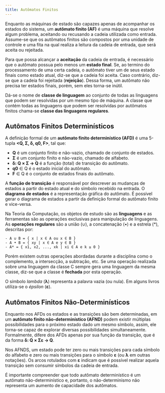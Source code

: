 ```yaml
---
title: Autômatos Finitos
---
```


Enquanto as máquinas de estado são capazes apenas de acompanhar os estados do sistema, um **autômato finito (AF)** é uma máquina que resolve algum problema, aceitando ou recusando a cadeia utilizada como entrada. Assume-se que os autômatos finitos são compostos por uma unidade de controle e uma fita na qual realiza a leitura da cadeia de entrada, que será aceita ou rejeitada.

Para que possa alcançar a **aceitação** da cadeia de entrada, é necessário que o autômato possua pelo menos um **estado final**. Se, ao termino do processamento de uma certa cadeia, o autômato tiver um de seus estado finais como estado atual, diz-se que a cadeia foi aceita. Caso contrário, diz-se que a cadeia foi rejeitada (**rejeição**). Dessa forma, um autômato não precisa ter estados finais, porém, sem eles torna-se inútil.

Dá-se o nome de **classe de linguagem** ao conjunto de todas as linguagens que podem ser resolvidas por um mesmo tipo de máquina. A classe que contém todas as linguagens que podem ser resolvidas por autômatos finitos chama-se **classe das linguagens regulares**.

## Autômatos Finitos Determinísticos

A definição formal de um **autômato finito determinístico (AFD)** é uma 5-tupla **<Q, Σ, δ, q0, F>**, tal que:

- **Q** é um conjunto finito e não-vazio, chamado de conjunto de estados.
- **Σ** é um conjunto finito e não-vazio, chamado de alfabeto.
- **δ: Q × Σ → Q** é a função (total) de transição do autômato.
- **q0** ∈ Q é o estado inicial do autômato.
- **F** ∈ Q é o conjunto de estados finais do autômato.

A **função de transição** é responsável por descrever as mudanças de estados a partir do estado atual e do símbolo recebido na entrada. O **diagrama de estados** é a representação gráfica do autômato. É possível gerar o diagrama de estados a partir da definição formal do autômato finito e vice-versa.

Na Teoria da Computação, os objetos de estudo são as **linguagens** e as ferramentas são as operações exclusivas para manipulação de linguagens. As **operações regulares** são a união (∪), a concatenação (•) e a estrela (*), descritas por:

```
- A ∪ B = { x | x ∈ A ou x ∈ B }
- A • B = { xy | x ∈ A e y ∈ B }
- A* = { x1, x2, ..., xk | xi ∈ A e k ≥ 0 }
```

Porém existem outras operações abordadas durante a disciplina como o complemento, a intersecção, a subtração, etc. Se uma operação realizada sobre uma linguagem da classe C sempre gera uma linguagem da mesma classe, diz-se que a classe é **fechada** por esta operação.

O símbolo *lambda* (**λ**) representa a palavra vazia (ou nula). Em alguns livros utiliza-se o *épsilon* (**ε**).

## Autômatos Finitos Não-Determinísticos

Enquanto nos AFDs os estados e as transições são bem determinadas, em um **autômato finito não-determinístico (AFND)** podem existir múltiplas possibilidades para o próximo estado dado um mesmo símbolo, assim, ele torna-se capaz de explorar diversas possibilidades simultaneamente. Formalmente, difere dos AFDs apenas por sua função da transição, que é da forma **δ: Q × Σε → Q**.

Nos AFNDS, um estado pode ter zero ou mais transições para cada símbolo do alfabeto e zero ou mais transições para o símbolo **ε** (ou **λ** em outras notações). Os arcos rotulados com **ε** indicam que é possível realizar aquela transição sem consumir símbolos da cadeia de entrada. 

É importante compreender que todo autômato determinístico é um autômato não-determinístico e, portanto, o não-determinismo não representa um aumento de capacidade dos autômatos.